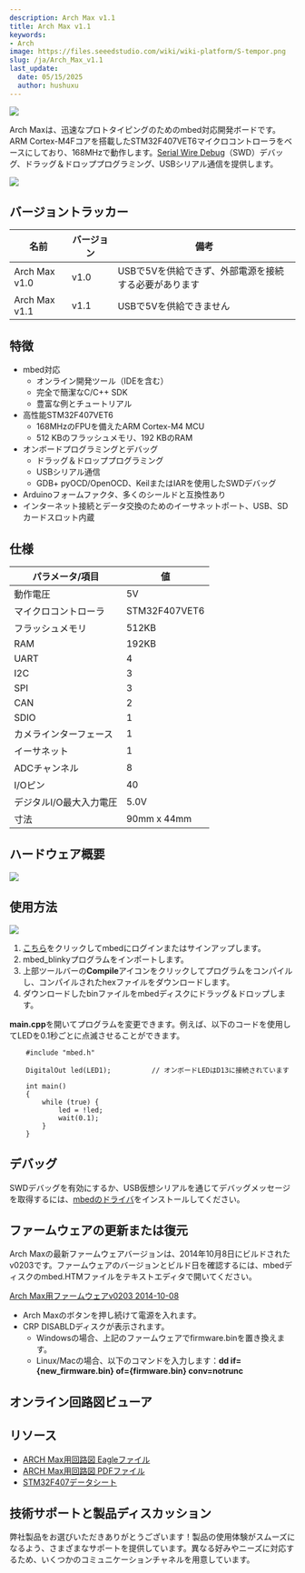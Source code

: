 ```yaml
---
description: Arch Max v1.1
title: Arch Max v1.1
keywords:
- Arch
image: https://files.seeedstudio.com/wiki/wiki-platform/S-tempor.png
slug: /ja/Arch_Max_v1.1
last_update:
  date: 05/15/2025
  author: hushuxu
---
```



![](https://files.seeedstudio.com/wiki/Arch_Max_v1.1/img/Arch_Max_v1.1_product_view.jpg)

Arch Maxは、迅速なプロトタイピングのためのmbed対応開発ボードです。ARM Cortex-M4Fコアを搭載したSTM32F407VET6マイクロコントローラをベースにしており、168MHzで動作します。[Serial Wire Debug](https://en.wikipedia.org/wiki/Joint_Test_Action_Group#Serial_Wire_Debug)（SWD）デバッグ、ドラッグ＆ドロッププログラミング、USBシリアル通信を提供します。

[![](https://files.seeedstudio.com/wiki/common/Get_One_Now_Banner.png)](https://www.seeedstudio.com/depot/Arch-Max-v11-p-2632.html)

バージョントラッカー
-------

| 名前                       | バージョン | 備考                                                                            |
|----------------------------|---------|---------------------------------------------------------------------------------|
| Arch Max v1.0              | v1.0    | USBで5Vを供給できず、外部電源を接続する必要があります |
| Arch Max v1.1              | v1.1    | USBで5Vを供給できません                                   |

特徴
--------

-   mbed対応
    -   オンライン開発ツール（IDEを含む）
    -   完全で簡潔なC/C++ SDK
    -   豊富な例とチュートリアル
-   高性能STM32F407VET6
    -   168MHzのFPUを備えたARM Cortex-M4 MCU
    -   512 KBのフラッシュメモリ、192 KBのRAM
-   オンボードプログラミングとデバッグ
    -   ドラッグ＆ドロッププログラミング
    -   USBシリアル通信
    -   GDB+ pyOCD/OpenOCD、KeilまたはIARを使用したSWDデバッグ
-   Arduinoフォームファクタ、多くのシールドと互換性あり
-   インターネット接続とデータ交換のためのイーサネットポート、USB、SDカードスロット内蔵

仕様
--------------

| パラメータ/項目                | 値         |
|-------------------------------|---------------|
| 動作電圧                  | 5V            |
| マイクロコントローラ               | STM32F407VET6 |
| フラッシュメモリ                  | 512KB         |
| RAM                           | 192KB         |
| UART                          | 4             |
| I2C                           | 3             |
| SPI                           | 3             |
| CAN                           | 2             |
| SDIO                          | 1             |
| カメラインターフェース              | 1             |
| イーサネット                           | 1             |
| ADCチャンネル                  | 8             |
| I/Oピン                      | 40            |
| デジタルI/O最大入力電圧 | 5.0V          |
| 寸法                      | 90mm x 44mm   |

ハードウェア概要
--------------

![](https://files.seeedstudio.com/wiki/Arch_Max_v1.1/img/Arch_Max_Pinout.png)

使用方法
-----

![](https://files.seeedstudio.com/wiki/Arch_Max_v1.1/img/Get_started_with_mbed.png)

1.  [こちら](<https://developer.mbed.org/compiler/#import:/teams/mbed/code/mbed_blinky/;platform:Seeed-Arch-MAX>)をクリックしてmbedにログインまたはサインアップします。
2.  mbed_blinkyプログラムをインポートします。
3.  上部ツールバーの**Compile**アイコンをクリックしてプログラムをコンパイルし、コンパイルされたhexファイルをダウンロードします。
4.  ダウンロードしたbinファイルをmbedディスクにドラッグ＆ドロップします。

**main.cpp**を開いてプログラムを変更できます。例えば、以下のコードを使用してLEDを0.1秒ごとに点滅させることができます。

```
    #include "mbed.h"

    DigitalOut led(LED1);          // オンボードLEDはD13に接続されています

    int main()
    {
        while (true) {
            led = !led;
            wait(0.1);
        }
    }
```

デバッグ
-----

SWDデバッグを有効にするか、USB仮想シリアルを通じてデバッグメッセージを取得するには、[mbedのドライバ](https://developer.mbed.org/handbook/Windows-serial-configuration)をインストールしてください。

ファームウェアの更新または復元
--------------------------

Arch Maxの最新ファームウェアバージョンは、2014年10月8日にビルドされたv0203です。ファームウェアのバージョンとビルド日を確認するには、mbedディスクのmbed.HTMファイルをテキストエディタで開いてください。

[Arch Max用ファームウェアv0203 2014-10-08](https://developer.mbed.org/media/uploads/yihui/lpc11u35_nrf51822_if_mbed_v203_20141008.bin)

-   Arch Maxのボタンを押し続けて電源を入れます。
-   CRP DISABLDディスクが表示されます。
    -   Windowsの場合、上記のファームウェアでfirmware.binを置き換えます。
    -   Linux/Macの場合、以下のコマンドを入力します：**dd if=\{new_firmware.bin\} of=\{firmware.bin\} conv=notrunc**

## オンライン回路図ビューア

<div className="altium-ecad-viewer" data-project-src="https://files.seeedstudio.com/wiki/Arch_Max_v1.1/res/ARCH_Max.zip" style={{borderRadius: '0px 0px 4px 4px', height: 500, borderStyle: 'solid', borderWidth: 1, borderColor: 'rgb(241, 241, 241)', overflow: 'hidden', maxWidth: 1280, maxHeight: 700, boxSizing: 'border-box'}}>
</div>

リソース
---------

-   [ARCH Max用回路図 Eagleファイル](https://files.seeedstudio.com/wiki/Arch_Max_v1.1/res/ARCH_Max.zip)
-   [ARCH Max用回路図 PDFファイル](https://files.seeedstudio.com/wiki/Arch_Max_v1.1/res/Arch_Max.pdf)
-   [STM32F407データシート](https://files.seeedstudio.com/wiki/Arch_Max_v1.1/res/STM32F407.pdf)

<!-- このMarkdownファイルはhttps://www.seeedstudio.com/wiki/Arch_Max_v1.1から作成されました -->

## 技術サポートと製品ディスカッション

弊社製品をお選びいただきありがとうございます！製品の使用体験がスムーズになるよう、さまざまなサポートを提供しています。異なる好みやニーズに対応するため、いくつかのコミュニケーションチャネルを用意しています。

<div class="button_tech_support_container">
<a href="https://forum.seeedstudio.com/" class="button_forum"></a> 
<a href="https://www.seeedstudio.com/contacts" class="button_email"></a>
</div>

<div class="button_tech_support_container">
<a href="https://discord.gg/eWkprNDMU7" class="button_discord"></a> 
<a href="https://github.com/Seeed-Studio/wiki-documents/discussions/69" class="button_discussion"></a>
</div>